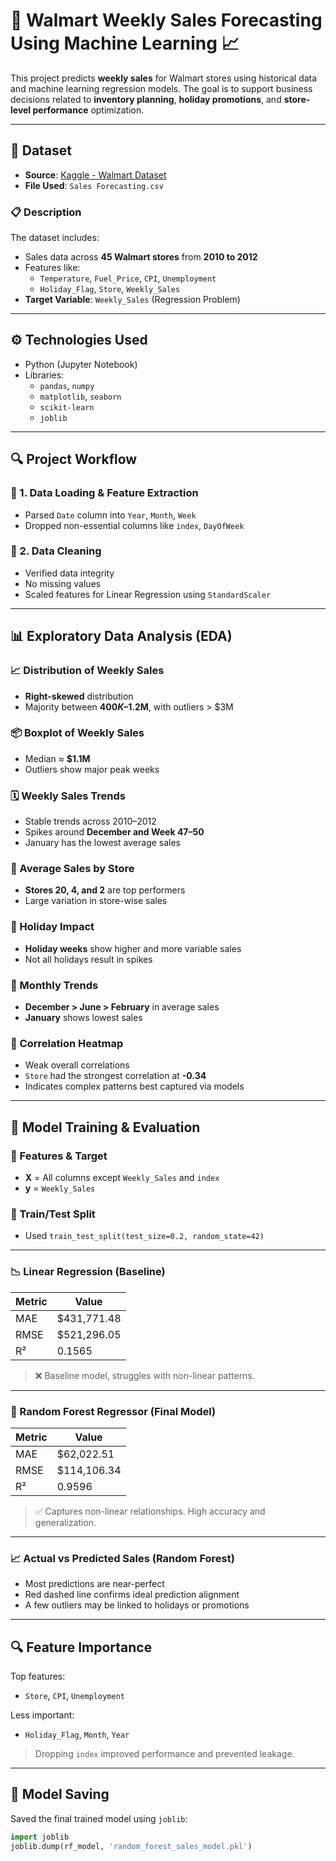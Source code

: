 # 🛒 Walmart Weekly Sales Forecasting Using Machine Learning 📈

This project predicts **weekly sales** for Walmart stores using historical data and machine learning regression models. The goal is to support business decisions related to **inventory planning**, **holiday promotions**, and **store-level performance** optimization.

---

## 📂 Dataset

- **Source**: [Kaggle - Walmart Dataset](https://www.kaggle.com/datasets/yasserh/walmart-dataset)
- **File Used**: `Sales Forecasting.csv`

### 📋 Description
The dataset includes:
- Sales data across **45 Walmart stores** from **2010 to 2012**
- Features like:
  - `Temperature`, `Fuel_Price`, `CPI`, `Unemployment`
  - `Holiday_Flag`, `Store`, `Weekly_Sales`
- **Target Variable**: `Weekly_Sales` (Regression Problem)

---

## ⚙️ Technologies Used

- Python (Jupyter Notebook)
- Libraries:
  - `pandas`, `numpy`
  - `matplotlib`, `seaborn`
  - `scikit-learn`
  - `joblib`

---

## 🔍 Project Workflow

### 🧾 1. Data Loading & Feature Extraction
- Parsed `Date` column into `Year`, `Month`, `Week`
- Dropped non-essential columns like `index`, `DayOfWeek`

### 🧹 2. Data Cleaning
- Verified data integrity
- No missing values
- Scaled features for Linear Regression using `StandardScaler`

---

## 📊 Exploratory Data Analysis (EDA)

### 📈 Distribution of Weekly Sales
- **Right-skewed** distribution
- Majority between **$400K–$1.2M**, with outliers > $3M

### 📦 Boxplot of Weekly Sales
- Median ≈ **$1.1M**
- Outliers show major peak weeks

### 🗓️ Weekly Sales Trends
- Stable trends across 2010–2012
- Spikes around **December and Week 47–50**
- January has the lowest average sales

### 🏬 Average Sales by Store
- **Stores 20, 4, and 2** are top performers
- Large variation in store-wise sales

### 🎉 Holiday Impact
- **Holiday weeks** show higher and more variable sales
- Not all holidays result in spikes

### 📅 Monthly Trends
- **December > June > February** in average sales
- **January** shows lowest sales

### 🔗 Correlation Heatmap
- Weak overall correlations
- `Store` had the strongest correlation at **-0.34**
- Indicates complex patterns best captured via models

---

## 🤖 Model Training & Evaluation

### 🧠 Features & Target
- **X** = All columns except `Weekly_Sales` and `index`
- **y** = `Weekly_Sales`

### 🔀 Train/Test Split
- Used `train_test_split(test_size=0.2, random_state=42)`

---

### 📉 Linear Regression (Baseline)

| Metric | Value |
|--------|--------|
| MAE    | \$431,771.48 |
| RMSE   | \$521,296.05 |
| R²     | 0.1565 |

> ❌ Baseline model, struggles with non-linear patterns.

---

### 🌲 Random Forest Regressor (Final Model)

| Metric | Value |
|--------|--------|
| MAE    | \$62,022.51 |
| RMSE   | \$114,106.34 |
| R²     | 0.9596 |

> ✅ Captures non-linear relationships. High accuracy and generalization.

---

### 📈 Actual vs Predicted Sales (Random Forest)
- Most predictions are near-perfect
- Red dashed line confirms ideal prediction alignment
- A few outliers may be linked to holidays or promotions

---

## 🔍 Feature Importance

Top features:
- `Store`, `CPI`, `Unemployment`

Less important:
- `Holiday_Flag`, `Month`, `Year`

> Dropping `index` improved performance and prevented leakage.

---

## 💾 Model Saving

Saved the final trained model using `joblib`:

```python
import joblib
joblib.dump(rf_model, 'random_forest_sales_model.pkl')
